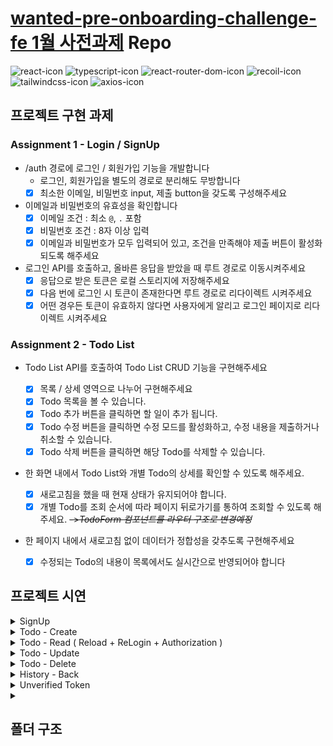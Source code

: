 # [wanted-pre-onboarding-challenge-fe 1월 사전과제](https://github.com/starkoora/wanted-pre-onboarding-challenge-fe-1-api) Repo

![react-icon](https://img.shields.io/badge/react-61DAFB?style=for-the-badge&logo=react&logoColor=black)
![typescript-icon](https://img.shields.io/badge/TypeScript-3178C6?style=for-the-badge&logo=typeScript&logoColor=black)
![react-router-dom-icon](https://img.shields.io/badge/React%20Router%20Dom-CA4245?style=for-the-badge&logo=reactrouter&logoColor=black)
![recoil-icon](https://img.shields.io/badge/recoil-61DAFB?style=for-the-badge&logo=recoil&logoColor=black)
![tailwindcss-icon](https://img.shields.io/badge/tailwindcss-06B6D4?style=for-the-badge&logo=tailwindcss&logoColor=black)
![axios-icon](https://img.shields.io/badge/axios-5A29E4?style=for-the-badge&logo=axios&logoColor=black)

## 프로젝트 구현 과제

### Assignment 1 - Login / SignUp

- /auth 경로에 로그인 / 회원가입 기능을 개발합니다
  - 로그인, 회원가입을 별도의 경로로 분리해도 무방합니다
  - [x] 최소한 이메일, 비밀번호 input, 제출 button을 갖도록 구성해주세요
- 이메일과 비밀번호의 유효성을 확인합니다
  - [x] 이메일 조건 : 최소 `@`, `.` 포함
  - [x] 비밀번호 조건 : 8자 이상 입력
  - [x] 이메일과 비밀번호가 모두 입력되어 있고, 조건을 만족해야 제출 버튼이 활성화 되도록 해주세요
- 로그인 API를 호출하고, 올바른 응답을 받았을 때 루트 경로로 이동시켜주세요
  - [x] 응답으로 받은 토큰은 로컬 스토리지에 저장해주세요
  - [x] 다음 번에 로그인 시 토큰이 존재한다면 루트 경로로 리다이렉트 시켜주세요
  - [x] 어떤 경우든 토큰이 유효하지 않다면 사용자에게 알리고 로그인 페이지로 리다이렉트 시켜주세요

### Assignment 2 - Todo List

- Todo List API를 호출하여 Todo List CRUD 기능을 구현해주세요
  - [x] 목록 / 상세 영역으로 나누어 구현해주세요
  - [x] Todo 목록을 볼 수 있습니다.
  - [x] Todo 추가 버튼을 클릭하면 할 일이 추가 됩니다.
  - [x] Todo 수정 버튼을 클릭하면 수정 모드를 활성화하고, 수정 내용을 제출하거나 취소할 수 있습니다.
  - [x] Todo 삭제 버튼을 클릭하면 해당 Todo를 삭제할 수 있습니다.
- 한 화면 내에서 Todo List와 개별 Todo의 상세를 확인할 수 있도록 해주세요.
  - [x] 새로고침을 했을 때 현재 상태가 유지되어야 합니다.
  - [x] 개별 Todo를 조회 순서에 따라 페이지 뒤로가기를 통하여 조회할 수 있도록 해주세요. ~~->_TodoForm 컴포넌트를 라우터 구조로 변경예정_~~
- 한 페이지 내에서 새로고침 없이 데이터가 정합성을 갖추도록 구현해주세요

  - [x] 수정되는 Todo의 내용이 목록에서도 실시간으로 반영되어야 합니다

## 프로젝트 시연

<details>

<summary>SignUp</summary>

<br/>

![회원가입-1](https://user-images.githubusercontent.com/40691745/211149605-0f2b0d75-ba40-4979-8fac-3450c1a34f20.gif)

</details>
<details>

<summary>Todo - Create </summary>

<br/>

![Todo_Create](https://user-images.githubusercontent.com/40691745/211149879-ebe00832-f9ac-4177-92d6-4c25a152c6c7.gif)

</details>
<details>

<summary>Todo - Read ( Reload + ReLogin + Authorization ) </summary>

<br/>

![Todo_Reload](https://user-images.githubusercontent.com/40691745/211149954-4ac050ad-bfa5-459e-b95a-930357b6bbe4.gif)

</details>
<details>

<summary>Todo - Update </summary>

<br/>

![Todo_Udate](https://user-images.githubusercontent.com/40691745/211149986-da4017c7-942e-4c24-9e27-792d9692ce6f.gif)

</details>
<details>

<summary>Todo - Delete </summary>

<br/>

![Todo_Delete](https://user-images.githubusercontent.com/40691745/211150019-302b6f89-768c-4cec-a11a-6be9a1638680.gif)

</details>

<details>

<summary>History - Back</summary>

<br/>

![Todo_History](https://user-images.githubusercontent.com/40691745/211150092-634101fe-0c37-46b8-a97d-41d4bd2da9f7.gif)

</details>
<details>

<summary>Unverified Token</summary>

<br/>

![Unverified_Token](https://user-images.githubusercontent.com/40691745/211151521-1108c721-d6b9-402a-be96-a04a80bbabcd.gif)

</details>

<details>

<summary>

## 폴더 구조

</summary>

```shell
.
├── public
└── src
    ├── App.tsx
    ├── apis
    │   └── apis.ts
    ├── components
    │   ├── Layout
    │   │   ├── Form
    │   │   ├── Header.tsx
    │   │   ├── SignForm
    │   │   │   └── index.tsx
    │   │   └── index.tsx
    │   ├── Todo
    │   │   ├── TodoCard.tsx
    │   │   └── TodoForm.tsx
    │   └── common
    │       ├── Button.tsx
    │       └── Input.tsx
    ├── hooks
    │   ├── useAuth.ts
    │   └── useTodo.ts
    ├── index.css
    ├── index.tsx
    ├── pages
    │   ├── Index.tsx
    │   ├── auth
    │   │   ├── SignIn.tsx
    │   │   └── SignUp.tsx
    │   ├── pages.ts
    │   └── todo
    │       └── Todo_Type.tsx
    ├── react-app-env.d.ts
    ├── reportWebVitals.ts
    ├── router
    │   └── Router.tsx
    ├── setupTests.ts
    └── utils
        └── validate.ts
```

</details>
